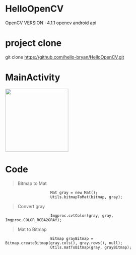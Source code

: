# HelloOpenCV
OpenCV VERSION : 4.1.1
opencv android api



# project clone
git clone https://github.com/hello-bryan/HelloOpenCV.git



# MainActivity
<img src='https://img1.daumcdn.net/thumb/R1280x0/?scode=mtistory2&fname=https%3A%2F%2Fk.kakaocdn.net%2Fdn%2FIUXK4%2FbtqygUsuxOd%2FasMp0oVhkWPPKy3AKXQ8M0%2Fimg.jpg' width='200' />


# Code
> Bitmap to Mat
```
                    Mat gray = new Mat();
                    Utils.bitmapToMat(bitmap, gray);
```

> Convert gray
```
                    Imgproc.cvtColor(gray, gray, Imgproc.COLOR_RGBA2GRAY);
```

> Mat to Bitmap
```
                    Bitmap grayBitmap = Bitmap.createBitmap(gray.cols(), gray.rows(), null);
                    Utils.matToBitmap(gray, grayBitmap);
```

